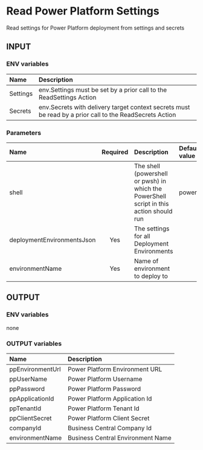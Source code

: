 # Read Power Platform Settings
Read settings for Power Platform deployment from settings and secrets

## INPUT

### ENV variables
| Name | Description |
| :-- | :-- |
| Settings | env.Settings must be set by a prior call to the ReadSettings Action |
| Secrets | env.Secrets with delivery target context secrets must be read by a prior call to the ReadSecrets Action |

### Parameters
| Name | Required | Description | Default value |
| :-- | :-: | :-- | :-- |
| shell | | The shell (powershell or pwsh) in which the PowerShell script in this action should run | powershell |
| deploymentEnvironmentsJson | Yes | The settings for all Deployment Environments | |
| environmentName | Yes | Name of environment to deploy to | |

## OUTPUT

### ENV variables
none

### OUTPUT variables
| Name | Description |
| :-- | :-- |
| ppEnvironmentUrl | Power Platform Environment URL |
| ppUserName | Power Platform Username |
| ppPassword | Power Platform Password |
| ppApplicationId | Power Platform Application Id |
| ppTenantId | Power Platform Tenant Id |
| ppClientSecret | Power Platform Client Secret |
| companyId | Business Central Company Id |
| environmentName | Business Central Environment Name |
